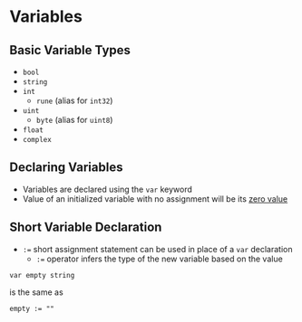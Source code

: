 # Variables

## Basic Variable Types
- `bool`
- `string`
- `int`
    - `rune` (alias for `int32`)
- `uint`
    - `byte` (alias for `uint8`)
- `float`
- `complex`

## Declaring Variables
- Variables are declared using the `var` keyword
- Value of an initialized variable with no assignment will be its [zero value](https://go.dev/tour/basics/12)

## Short Variable Declaration
- `:=` short assignment statement can be used in place of a `var` declaration
    - `:=` operator infers the type of the new variable based on the value
    
``` 
var empty string
```
is the same as

``` 
empty := ""
```